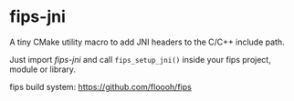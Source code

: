 fips-jni
========

A tiny CMake utility macro to add JNI headers to the C/C++ include path.

Just import *fips-jni* and call ```fips_setup_jni()``` inside your fips project, module or library.

fips build system: https://github.com/floooh/fips